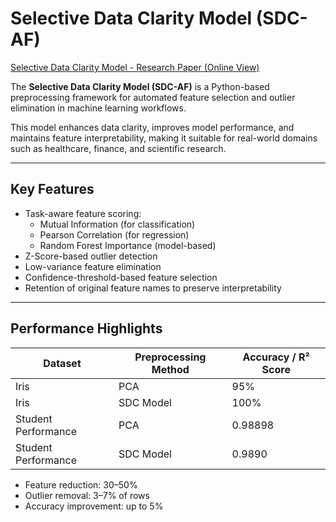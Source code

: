 # Selective Data Clarity Model (SDC-AF)

[Selective Data Clarity Model - Research Paper (Online View)](https://view.officeapps.live.com/op/view.aspx?src=https%3A%2F%2Fraw.githubusercontent.com%2FAdnanThange%2FAI-ML-Portfolio%2Frefs%2Fheads%2Fmain%2FResearch_Paper%2FSelectiveDataClarityMode%2FSelective%2520Data%2520Clarity%2520Model_Research_Paper_updated.docx&wdOrigin=BROWSELINK)









The **Selective Data Clarity Model (SDC-AF)** is a Python-based preprocessing framework for automated feature selection and outlier elimination in machine learning workflows.

This model enhances data clarity, improves model performance, and maintains feature interpretability, making it suitable for real-world domains such as healthcare, finance, and scientific research.

---

## Key Features

- Task-aware feature scoring:
  - Mutual Information (for classification)
  - Pearson Correlation (for regression)
  - Random Forest Importance (model-based)
- Z-Score-based outlier detection
- Low-variance feature elimination
- Confidence-threshold-based feature selection
- Retention of original feature names to preserve interpretability

---

## Performance Highlights

| Dataset             | Preprocessing Method | Accuracy / R² Score |
|---------------------|----------------------|--------------------|
| Iris                | PCA                  | 95%                |
| Iris                | SDC Model            | 100%               |
| Student Performance | PCA                  | 0.98898            |
| Student Performance | SDC Model            | 0.9890             |



- Feature reduction: 30–50%
- Outlier removal: 3–7% of rows
- Accuracy improvement: up to 5%






